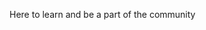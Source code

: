 Here to learn and be a part of the community

<!---
21paw2/21paw2 is a ✨ special ✨ repository because its `README.md` (this file) appears on your GitHub profile.
You can click the Preview link to take a look at your changes.
--->
